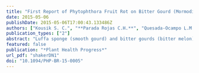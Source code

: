 ```yaml
---
title: "First Report of Phytophthora Fruit Rot on Bitter Gourd (Mormodica charantia) and Sponge Gourd (Luffa cylindrica) Caused by Phytophthora capsici"
date: 2015-05-06
publishDate: 2015-05-06T17:00:43.133486Z
authors: ["Kousik S. C.", "**Parada Rojas C.H.**", "Quesada-Ocampo L.M."]
publication_types: ["2"]
abstract: "Luffa sponge (smooth gourd) and bitter gourds (bitter melon) are specialty vegetables grown in the U.S. on a small scale for select markets. Luffa gourds are also grown for sponges. In Sept. 2014, heavy rainfall resulted in rot of >50% of bitter gourd and >25% on sponge gourd in a field in Charleston, SC. The microbe causing the fruit rot was identified using microscopy and molecular tools. Prior to this study it was not known if this microbe could cause fruit rot of bitter gourd. This knowledge will be useful to suggest management strategies"
featured: false
publication: "*Plant Health Progress*"
url_pdf: "shakerDN1"
doi: "10.1094/PHP-BR-15-0005"
---
```

